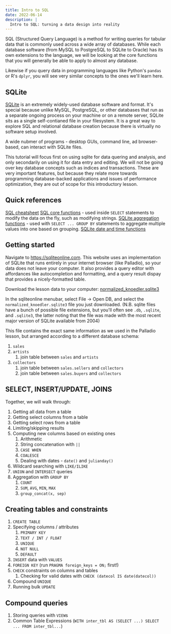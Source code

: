 ```yaml
---
title: Intro to SQL
date: 2022-06-14
description: |
  Intro to SQL: turning a data design into reality
---
```


SQL (Structured Query Language) is a method for writing queries for tabular data that is commonly used across a wide array of databases. While each database software (from MySQL to PostgreSQL to SQLite to Oracle) has its own extensions to the language, we will be looking at the core functions that you will generally be able to apply to almost any database.

Likewise if you query data in programming languages like Python's `pandas` or R's `dplyr`, you will see very similar concepts to the ones we'll learn here.

## SQLite

[SQLite](https://sqlite.org/index.html) is an extremely widely-used database software and format. It's special because unlike MySQL, PostgreSQL, or other databases that run as a separate ongoing process on your machine or on a remote server, SQLite sits as a single self-contianed file in your filesystem. It is a great way to explore SQL and relational database creation because there is virtually no software setup involved.

A wide nubmer of programs - desktop GUIs, command line, ad browser-based, can interact with SQLite files.

This tutorial will focus first on using sqlite for data quering and analysis, and only secondarily on using it for data entry and editing.
We will not be going over key database concepts such as indices and transactions.
These are very important features, but because they relate more towards programming database-backed applications and issues of performance optimization, they are out of scope for this introductory lesson.

## Quick references

[SQL cheatsheet](https://www.sqltutorial.org/sql-cheat-sheet/)
[SQL core functions](https://sqlite.org/lang_corefunc.html) - used inside `SELECT` statements to modify the data on the fly, such as modifying strings.
[SQLite aggregation functions](https://www.sqlite.org/lang_aggfunc.html) - used with `SELECT ... GROUP BY` statements to aggregate multiple values into one based on grouping.
[SQLite date and time functions](https://www.sqlite.org/lang_datefunc.html)
## Getting started

Navigate to <https://sqliteonline.com>. This website uses an implementation of SQLite that runs entirely in your internet browser (like Palladio), so your data does not leave your computer. It also provides a query editor with affordances like autocompletion and formatting, and a query result dispay that provides a nicely-formatted table.

Download the lesson data to your computer: [normalized_knoedler.sqlite3](/assets/data/normalized_knoedler.sqlite3)

In the sqliteonline menubar, select File -> Open DB, and select the `normalized_knoedler.sqlite3` file you just downloaded. (N.B. sqlite files have a bunch of possible file extensions, but you'll often see `.db`, `.sqlite`, and `.sqlite3`, the latter noting that the file was made with the most recent major version of SQLite available from 2004)

This file contains the exact same information as we used in the Palladio lesson, but arranged according to a different database schema:

1. `sales`
2. `artists`
   1. join table between `sales` and `artists`
3. `collectors`
   1. join table between `sales.sellers` and `collectors`
   2. join table between `sales.buyers` and `collectors`

## SELECT, INSERT/UPDATE, JOINS

Together, we will walk through:

1. Getting all data from a table
2. Getting select columns from a table
3. Getting select rows from a table
4. Limiting/skipping results
5. Computing new columns based on existing ones
   1. Arithmetic
   2. String concatenation with `||`
   3. `CASE WHEN`
   4. `COALESCE`
   5. Dealing with dates - `date()` and `julianday()`
6. Wildcard searching with `LIKE/ILIKE`
7. `UNION` and `INTERSECT` queries
8. Aggregation with `GROUP BY`
   1. `COUNT`
   2. `SUM`, `AVG`, `MIN`, `MAX`
   3. `group_concat(x, sep)`


## Creating tables and constraints

1. `CREATE TABLE`
2. Specifying columns / attributes
   1. `PRIMARY KEY`
   2. `TEXT / INT / FLOAT`
   3. `UNIQUE`
   4. `NOT NULL`
   5. `DEFAULT`
3. `INSERT` data with `VALUES`
5. `FOREIGN KEY` (run `PRAGMA foreign_keys = ON;` first!)
6. `CHECK` constraints on columns and tables
   1. Checking for valid dates with `CHECK (datecol IS date(datecol))`
7. Compound `UNIQUE`
8. Running bulk `UPDATE`

## Compound queries
1. Storing queries with `VIEW`s
2. Common Table Expressions (`WITH inter_tbl AS (SELECT ...) SELECT ... FROM inter_tbl...`)
